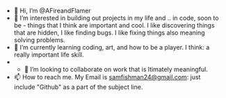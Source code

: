 - 👋 Hi, I’m @AFireandFlamer
- 👀 I’m interested in building out projects in my life and .. in code, soon to be - things that I think are important and cool. I like discovering things that are hidden, I like finding bugs. I like fixing things also meaning solving problems.
- 🌱 I’m currently learning coding, art, and how to be a player. I think: a really important life skill.
- - 💞️ I’m looking to collaborate on work that is ltimately meaningful.
- 📫 How to reach me. My Email is samfishman24@gmail.com: just include "Github" as a part of the subject line.

<!---
AFireandFlamer/AFireandFlamer is a ✨ special ✨ repository because its `README.md` (this file) appears on your GitHub profile.
You can click the Preview link to take a look at your changes.
--->
